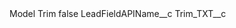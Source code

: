 <?xml version="1.0" encoding="UTF-8"?>
<CustomMetadata xmlns="http://soap.sforce.com/2006/04/metadata" xmlns:xsi="http://www.w3.org/2001/XMLSchema-instance" xmlns:xsd="http://www.w3.org/2001/XMLSchema">
    <label>Model Trim</label>
    <protected>false</protected>
    <values>
        <field>LeadFieldAPIName__c</field>
        <value xsi:type="xsd:string">Trim_TXT__c</value>
    </values>
</CustomMetadata>
